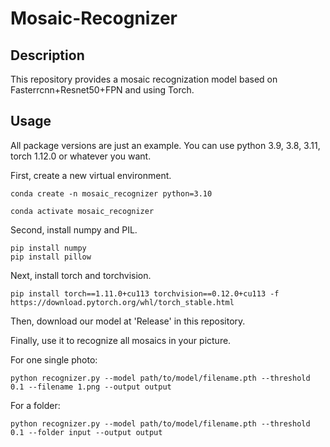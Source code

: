 # Mosaic-Recognizer

## Description

This repository provides a mosaic recognization model based on Fasterrcnn+Resnet50+FPN and using Torch.

## Usage

All package versions are just an example. You can use python 3.9, 3.8, 3.11, torch 1.12.0 or whatever you want.

First, create a new virtual environment.

```
conda create -n mosaic_recognizer python=3.10

conda activate mosaic_recognizer
```

Second, install numpy and PIL.

```
pip install numpy
pip install pillow
```

Next, install torch and torchvision.

```
pip install torch==1.11.0+cu113 torchvision==0.12.0+cu113 -f https://download.pytorch.org/whl/torch_stable.html
```

Then, download our model at 'Release' in this repository.

Finally, use it to recognize all mosaics in your picture.

For one single photo:
```
python recognizer.py --model path/to/model/filename.pth --threshold 0.1 --filename 1.png --output output
```

For a folder:
```
python recognizer.py --model path/to/model/filename.pth --threshold 0.1 --folder input --output output
```
